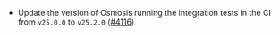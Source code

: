 - Update the version of Osmosis running the integration tests in the CI from `v25.0.0`
  to `v25.2.0` ([\#4116](https://github.com/informalsystems/hermes/issues/4116))